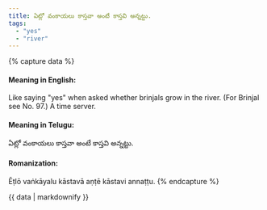 ```yaml
---
title: ఏట్లో వంకాయలు కాస్తవా అంటే కాస్తవి అన్నట్టు.
tags:
  - "yes"
  - "river"
---
```


{% capture data %}
#### Meaning in English:
Like saying "yes" when asked whether brinjals grow in the river.
(For Brinjal see No. 97.)
A time server.

#### Meaning in Telugu:
ఏట్లో వంకాయలు కాస్తవా అంటే కాస్తవి అన్నట్టు.

#### Romanization:
Ēṭlō vaṅkāyalu kāstavā aṇṭē kāstavi annaṭṭu.
{% endcapture %}

{{ data | markdownify }}

